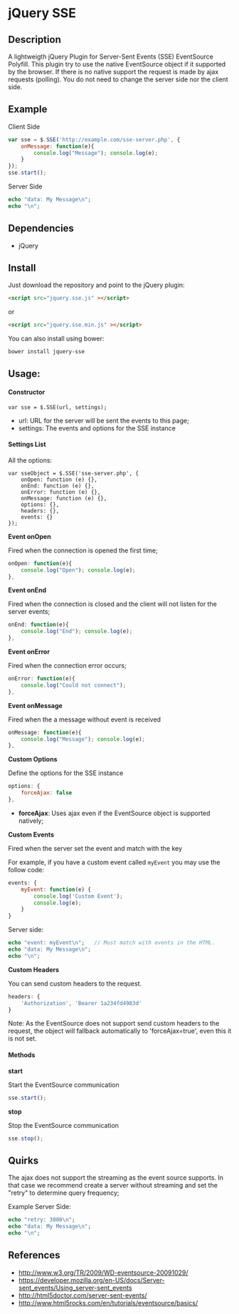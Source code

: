 # jQuery SSE 

## Description

A lightweigth jQuery Plugin for Server-Sent Events (SSE) EventSource Polyfill. 
This plugin try to use the native EventSource object if it supported by the browser.
If there is no native support the request is made by ajax requests (polling).
You do not need to change the server side nor the client side.

## Example

Client Side

```javascript
var sse = $.SSE('http://example.com/sse-server.php', {
    onMessage: function(e){ 
        console.log("Message"); console.log(e); 
    }
});
sse.start();
```

Server Side

```php
echo "data: My Message\n";
echo "\n";
```

## Dependencies

* jQuery

## Install

Just download the repository and point to the jQuery plugin:

```html
<script src="jquery.sse.js" ></script>
```

or

```html
<script src="jquery.sse.min.js" ></script>
```

You can also install using bower:

```bash
bower install jquery-sse
```

## Usage:

#### Constructor

```
var sse = $.SSE(url, settings);
```

* url: URL for the server will be sent the events to this page;
* settings: The events and options for the SSE instance

#### Settings List

All the options:

```
var sseObject = $.SSE('sse-server.php', {
    onOpen: function (e) {},
    onEnd: function (e) {},
    onError: function (e) {},
    onMessage: function (e) {},
    options: {},
    headers: {},
    events: {}
});
```

**Event onOpen**

Fired when the connection is opened the first time;

```javascript
onOpen: function(e){ 
    console.log("Open"); console.log(e); 
},
```

**Event onEnd**

Fired when the connection is closed and the client will not listen for the server events;

```javascript
onEnd: function(e){ 
    console.log("End"); console.log(e); 
},
```

**Event onError**

Fired when the connection error occurs;

```javascript
onError: function(e){ 
    console.log("Could not connect"); 
},
```

**Event onMessage**

Fired when the a message without event is received

```javascript
onMessage: function(e){ 
    console.log("Message"); console.log(e); 
},
```

**Custom Options**

Define the options for the SSE instance

```javascript
options: {
    forceAjax: false
},
```

* **forceAjax**: Uses ajax even if the EventSource object is supported natively;


**Custom Events**

Fired when the server set the event and match with the key

For example, if you have a custom event called `myEvent` you may use the follow code:

```javascript
events: {
    myEvent: function(e) {
        console.log('Custom Event');
        console.log(e);
    }
}
```

Server side:

```php
echo "event: myEvent\n";   // Must match with events in the HTML.
echo "data: My Message\n";
echo "\n";
```

**Custom Headers**

You can send custom headers to the request.

```javascript
headers: {
    'Authorization', 'Bearer 1a234fd4983d'
}
```

Note: As the EventSource does not support send custom headers to the request,
the object will fallback automatically to 'forceAjax=true', even this it is not set.


#### Methods

**start**

Start the EventSource communication

```javascript
sse.start();
```

**stop**

Stop the EventSource communication

```javascript
sse.stop();
```


## Quirks

The ajax does not support the streaming as the event source supports. In that case we recommend
create a server without streaming and set the "retry" to determine query frequency;

Example Server Side:

```php
echo "retry: 3000\n";
echo "data: My Message\n";
echo "\n";
```

## References

* http://www.w3.org/TR/2009/WD-eventsource-20091029/
* https://developer.mozilla.org/en-US/docs/Server-sent_events/Using_server-sent_events
* http://html5doctor.com/server-sent-events/
* http://www.html5rocks.com/en/tutorials/eventsource/basics/



